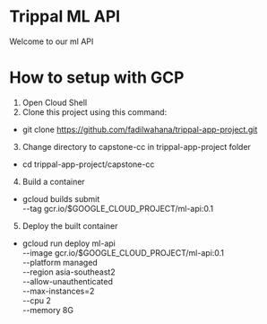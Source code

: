 # Trippal ML API
Welcome to our ml API

# How to setup with GCP
1. Open Cloud Shell
2. Clone this project using this command:
- git clone https://github.com/fadilwahana/trippal-app-project.git
3. Change directory to capstone-cc in trippal-app-project folder
- cd trippal-app-project/capstone-cc
4. Build a container
- gcloud builds submit \
  --tag gcr.io/$GOOGLE_CLOUD_PROJECT/ml-api:0.1
5. Deploy the built container
- gcloud run deploy ml-api \
  --image gcr.io/$GOOGLE_CLOUD_PROJECT/ml-api:0.1 \
  --platform managed \
  --region asia-southeast2 \
  --allow-unauthenticated \
  --max-instances=2 \
  --cpu 2 \
  --memory 8G